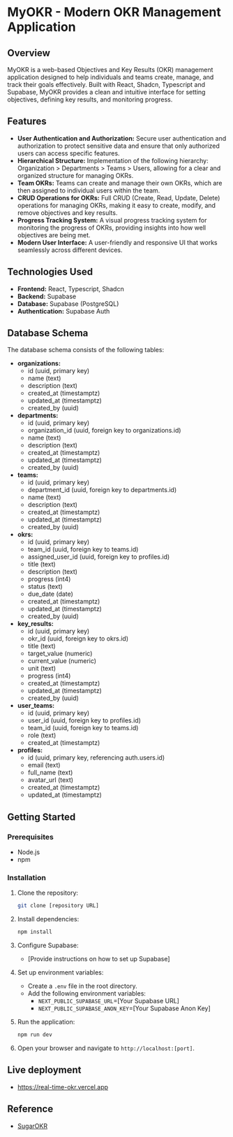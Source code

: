 # MyOKR - Modern OKR Management Application

## Overview

MyOKR is a web-based Objectives and Key Results (OKR) management application designed to help individuals and teams create, manage, and track their goals effectively. Built with React, Shadcn, Typescript and Supabase, MyOKR provides a clean and intuitive interface for setting objectives, defining key results, and monitoring progress.

## Features

-   **User Authentication and Authorization:** Secure user authentication and authorization to protect sensitive data and ensure that only authorized users can access specific features.
-   **Hierarchical Structure:** Implementation of the following hierarchy: Organization > Departments > Teams > Users, allowing for a clear and organized structure for managing OKRs.
-   **Team OKRs:** Teams can create and manage their own OKRs, which are then assigned to individual users within the team.
-   **CRUD Operations for OKRs:** Full CRUD (Create, Read, Update, Delete) operations for managing OKRs, making it easy to create, modify, and remove objectives and key results.
-   **Progress Tracking System:** A visual progress tracking system for monitoring the progress of OKRs, providing insights into how well objectives are being met.
-   **Modern User Interface:** A user-friendly and responsive UI that works seamlessly across different devices.

## Technologies Used

-   **Frontend:** React, Typescript, Shadcn
-   **Backend:** Supabase
-   **Database:** Supabase (PostgreSQL)
-   **Authentication:** Supabase Auth

## Database Schema

The database schema consists of the following tables:

-   **organizations:**
    -   id (uuid, primary key)
    -   name (text)
    -   description (text)
    -   created_at (timestamptz)
    -   updated_at (timestamptz)
    -   created_by (uuid)
-   **departments:**
    -   id (uuid, primary key)
    -   organization_id (uuid, foreign key to organizations.id)
    -   name (text)
    -   description (text)
    -   created_at (timestamptz)
    -   updated_at (timestamptz)
    -   created_by (uuid)
-   **teams:**
    -   id (uuid, primary key)
    -   department_id (uuid, foreign key to departments.id)
    -   name (text)
    -   description (text)
    -   created_at (timestamptz)
    -   updated_at (timestamptz)
    -   created_by (uuid)
-   **okrs:**
    -   id (uuid, primary key)
    -   team_id (uuid, foreign key to teams.id)
    -   assigned_user_id (uuid, foreign key to profiles.id)
    -   title (text)
    -   description (text)
    -   progress (int4)
    -   status (text)
    -   due_date (date)
    -   created_at (timestamptz)
    -   updated_at (timestamptz)
    -   created_by (uuid)
-   **key_results:**
    -   id (uuid, primary key)
    -   okr_id (uuid, foreign key to okrs.id)
    -   title (text)
    -   target_value (numeric)
    -   current_value (numeric)
    -   unit (text)
    -   progress (int4)
    -   created_at (timestamptz)
    -   updated_at (timestamptz)
    -   created_by (uuid)
-   **user_teams:**
    -   id (uuid, primary key)
    -   user_id (uuid, foreign key to profiles.id)
    -   team_id (uuid, foreign key to teams.id)
    -   role (text)
    -   created_at (timestamptz)
-   **profiles:**
    -   id (uuid, primary key, referencing auth.users.id)
    -   email (text)
    -   full_name (text)
    -   avatar_url (text)
    -   created_at (timestamptz)
    -   updated_at (timestamptz)

## Getting Started

### Prerequisites

-   Node.js
-   npm

### Installation

1.  Clone the repository:

    ```bash
    git clone [repository URL]
    ```

2.  Install dependencies:

    ```bash
    npm install
    ```

3.  Configure Supabase:

    -   [Provide instructions on how to set up Supabase]

4.  Set up environment variables:

    -   Create a `.env` file in the root directory.
    -   Add the following environment variables:
        -   `NEXT_PUBLIC_SUPABASE_URL`=[Your Supabase URL]
        -   `NEXT_PUBLIC_SUPABASE_ANON_KEY`=[Your Supabase Anon Key]

5.  Run the application:

    ```bash
    npm run dev
    ```

6.  Open your browser and navigate to `http://localhost:[port]`.

## Live deployment

- https://real-time-okr.vercel.app

## Reference

-   [SugarOKR](https://sugarokr.com/)
